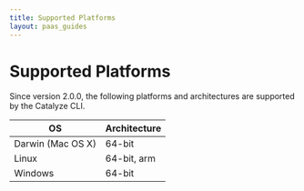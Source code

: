 ```yaml
---
title: Supported Platforms
layout: paas_guides
---
```


# Supported Platforms

Since version 2.0.0, the following platforms and architectures are supported by the Catalyze CLI.

| OS | Architecture |
|----|--------------|
| Darwin (Mac OS X) | 64-bit |
| Linux | 64-bit, arm |
| Windows | 64-bit |
